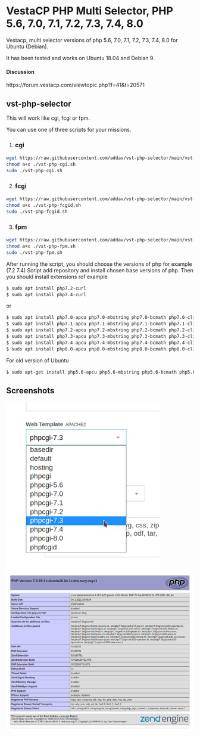 # VestaCP PHP Multi Selector, PHP 5.6, 7.0, 7.1, 7.2, 7.3, 7.4, 8.0
Vestacp, multi selector versions of php 5.6, 7.0, 7.1, 7.2, 7.3, 7.4, 8.0 for Ubuntu (Debian).

It has been tested and works on Ubuntu 18.04 and Debian 9.

<h4>Discussion</h4>
https://forum.vestacp.com/viewtopic.php?f=41&t=20571

## vst-php-selector
This will work like cgi, fcgi or fpm.

You can use one of three scripts for your missions.

1) <h3>cgi</h3>
```bash
wget https://raw.githubusercontent.com/addav/vst-php-selector/main/vst-php-cgi.sh 
chmod a+x ./vst-php-cgi.sh 
sudo ./vst-php-cgi.sh 
```

2) <h3>fcgi</h3>
```bash
wget https://raw.githubusercontent.com/addav/vst-php-selector/main/vst-php-fcgid.sh 
chmod a+x ./vst-php-fcgid.sh 
sudo ./vst-php-fcgid.sh 
```

3) <h3>fpm</h3>
```bash
wget https://raw.githubusercontent.com/addav/vst-php-selector/main/vst-php-fpm.sh 
chmod a+x ./vst-php-fpm.sh 
sudo ./vst-php-fpm.sh 
```

After running the script, you should choose the versions of php for example (7.2 7.4)
Script add repository and install chosen base versions of php.
Then you should install extensions rof example
```bash
$ sudo apt install php7.2-curl 
$ sudo apt install php7.4-curl
```
or
```bash
$ sudo apt install php7.0-apcu php7.0-mbstring php7.0-bcmath php7.0-cli php7.0-curl php7.0-gd php7.0-intl php7.0-mcrypt php7.0-mysql php7.0-soap php7.0-xml php7.0-xmlrpc php7.0-json php7.0-zip php7.0-memcache php7.0-memcached php7.0-ldap 
$ sudo apt install php7.1-apcu php7.1-mbstring php7.1-bcmath php7.1-cli php7.1-curl php7.1-gd php7.1-intl php7.1-mcrypt php7.1-mysql php7.1-soap php7.1-xml php7.1-xmlrpc php7.1-json php7.1-zip php7.1-memcache php7.1-memcached php7.1-ldap 
$ sudo apt install php7.2-apcu php7.2-mbstring php7.2-bcmath php7.2-cli php7.2-curl php7.2-gd php7.2-intl php7.2-mcrypt php7.2-mysql php7.2-soap php7.2-xml php7.2-xmlrpc php7.2-json php7.2-zip php7.2-memcache php7.2-memcached php7.2-ldap 
$ sudo apt install php7.3-apcu php7.3-mbstring php7.3-bcmath php7.3-cli php7.3-curl php7.3-gd php7.3-intl php7.3-mcrypt php7.3-mysql php7.3-soap php7.3-xml php7.3-xmlrpc php7.3-json php7.3-zip php7.3-memcache php7.3-memcached php7.3-ldap 
$ sudo apt install php7.4-apcu php7.4-mbstring php7.4-bcmath php7.4-cli php7.4-curl php7.4-gd php7.4-intl php7.4-mcrypt php7.4-mysql php7.4-soap php7.4-xml php7.4-xmlrpc php7.4-json php7.4-zip php7.4-memcache php7.4-memcached php7.4-ldap 
$ sudo apt install php8.0-apcu php8.0-mbstring php8.0-bcmath php8.0-cli php8.0-curl php8.0-gd php8.0-intl php8.0-mcrypt php8.0-mysql php8.0-soap php8.0-xml php8.0-xmlrpc php8.0-json php8.0-zip php8.0-memcache php8.0-memcached php8.0-ldap 
```

For old version of Ubuntu

```bash
$ sudo apt-get install php5.6-apcu php5.6-mbstring php5.6-bcmath php5.6-cli php5.6-curl php5.6-gd php5.6-intl php5.6-mcrypt php5.6-mysql php5.6-soap php5.6-xml php5.6-xmlrpc php5.6-json php5.6-zip php5.6-memcache php5.6-memcached php5.6-ldap 

```


Screenshots
------------
![1](/screenshot/php_version.png )
![2](/screenshot/php.png )
